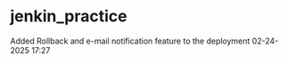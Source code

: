 # jenkin_practice
Added Rollback and e-mail notification feature to the deployment 02-24-2025 17:27

